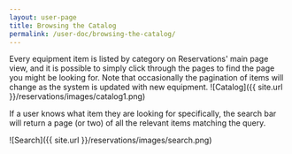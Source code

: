 ```yaml
---
layout: user-page
title: Browsing the Catalog
permalink: /user-doc/browsing-the-catalog/
---
```


Every equipment item is listed by category on Reservations' main page view, and it is possible to simply click through the pages to find the page you might be looking for. Note that occasionally the pagination of items will change as the system is updated with new equipment. 
![Catalog]({{ site.url }}/reservations/images/catalog1.png)

If a user knows what item they are looking for specifically, the search bar will return a page (or two) of all the relevant items matching the query.

![Search]({{ site.url }}/reservations/images/search.png)

